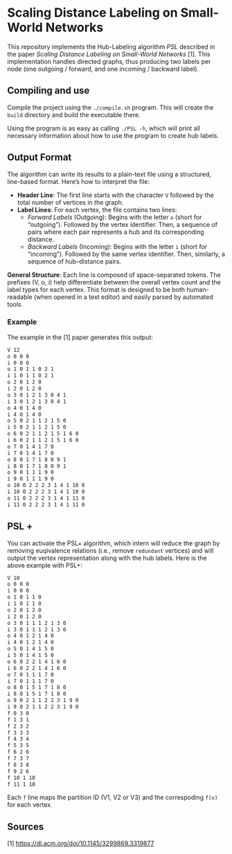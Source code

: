 # Scaling Distance Labeling on Small-World Networks

This repository implements the Hub-Labeling algorithm _PSL_ described in the paper _Scaling Distance Labeling on Small-World Networks_ [1].
This implementation handles directed graphs, thus producing two labels per node (one outgoing / forward, and one incoming / backward label).

## Compiling and use

Compile the project using the `./compile.sh` program. This will create the `build` directory and build the executable there.

Using the program is as easy as calling `./PSL -h`, which will print all necessary information about how to use the program to create hub labels.

## Output Format
The algorithm can write its results to a plain-text file using a structured, line-based format. Here’s how to interpret the file:

- **Header Line**: 
The first line starts with the character `V` followed by the total number of vertices in the graph.
- **Label Lines**: 
For each vertex, the file contains two lines:
  - _Forward Labels_ (Outgoing): 
Begins with the letter `o` (short for “outgoing”). 
Followed by the vertex identifier. 
Then, a sequence of pairs where each pair represents a hub and its corresponding distance.
  - _Backward Labels_ (Incoming): 
Begins with the letter `i` (short for “incoming”). 
Followed by the same vertex identifier. 
Then, similarly, a sequence of hub–distance pairs.

**General Structure**: 
Each line is composed of space-separated tokens. 
The prefixes (V, o, i) help differentiate between the overall vertex count and the label types for each vertex. 
This format is designed to be both human-readable (when opened in a text editor) and easily parsed by automated tools.

### Example

The example in the [1] paper generates this output:

```bash
V 12
o 0 0 0
i 0 0 0
o 1 0 1 1 0 2 1
i 1 0 1 1 0 2 1
o 2 0 1 2 0
i 2 0 1 2 0
o 3 0 1 2 1 3 0 4 1
i 3 0 1 2 1 3 0 4 1
o 4 0 1 4 0
i 4 0 1 4 0
o 5 0 2 1 1 2 1 5 0
i 5 0 2 1 1 2 1 5 0
o 6 0 2 1 1 2 1 5 1 6 0
i 6 0 2 1 1 2 1 5 1 6 0
o 7 0 1 4 1 7 0
i 7 0 1 4 1 7 0
o 8 0 1 7 1 8 0 9 1
i 8 0 1 7 1 8 0 9 1
o 9 0 1 1 1 9 0
i 9 0 1 1 1 9 0
o 10 0 2 2 2 3 1 4 1 10 0
i 10 0 2 2 2 3 1 4 1 10 0
o 11 0 2 2 2 3 1 4 1 11 0
i 11 0 2 2 2 3 1 4 1 11 0
```

## PSL +

You can activate the PSL+ algorithm, which intern will reduce the graph by removing euqivalence relations (i.e., remove `redundant` vertices) and will output the vertex representation along with the hub labels.
Here is the above example with PSL+:

```bash
V 10
o 0 0 0
i 0 0 0
o 1 0 1 1 0
i 1 0 1 1 0
o 2 0 1 2 0
i 2 0 1 2 0
o 3 0 1 1 1 2 1 3 0
i 3 0 1 1 1 2 1 3 0
o 4 0 1 2 1 4 0
i 4 0 1 2 1 4 0
o 5 0 1 4 1 5 0
i 5 0 1 4 1 5 0
o 6 0 2 2 1 4 1 6 0
i 6 0 2 2 1 4 1 6 0
o 7 0 1 1 1 7 0
i 7 0 1 1 1 7 0
o 8 0 1 5 1 7 1 8 0
i 8 0 1 5 1 7 1 8 0
o 9 0 2 1 1 2 2 3 1 9 0
i 9 0 2 1 1 2 2 3 1 9 0
f 0 3 0
f 1 3 1
f 2 3 2
f 3 3 3
f 4 3 4
f 5 3 5
f 6 2 6
f 7 3 7
f 8 3 8
f 9 2 6
f 10 1 10
f 11 1 10
```

Each `f` line maps the partition ID (V1, V2 or V3) and the correspoding `f(v)` for each vertex.

## Sources
[1] https://dl.acm.org/doi/10.1145/3299869.3319877
